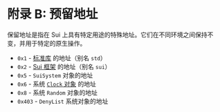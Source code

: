 # 附录 B: 预留地址

保留地址是指在 Sui 上具有特定用途的特殊地址。它们在不同环境之间保持不变，并用于特定的原生操作。

- `0x1` - [标准库](./../move-basics/standard-library.md) 的地址（别名 `std`）
- `0x2` - [Sui 框架](./../programmability/sui-framework.md) 的地址（别名 `sui`）
- `0x5` - `SuiSystem` 对象的地址
- `0x6` - 系统 [`Clock` 对象](./../programmability/epoch-and-time.md) 的地址
- `0x8` - 系统 `Random` 对象的地址
- `0x403` - `DenyList` 系统对象的地址